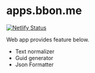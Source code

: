 # apps.bbon.me

[![Netlify Status](https://api.netlify.com/api/v1/badges/b82f99dc-87c0-47f0-9412-0c148a3739a5/deploy-status)](https://app.netlify.com/sites/suspicious-jang-6138bf/deploys)

Web app provides feature below.

* Text normalizer
* Guid generator
* Json Formatter
